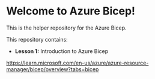 # Welcome to Azure Bicep!

This is the helper repository for the Azure Bicep.

This repository contains:

- **Lesson 1:** Introduction to Azure Bicep

https://learn.microsoft.com/en-us/azure/azure-resource-manager/bicep/overview?tabs=bicep

